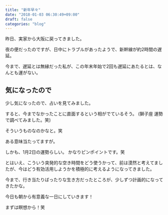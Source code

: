 ```yaml
---
title: "新年早々"
date: "2018-01-03 06:30:49+09:00"
draft: false
categories: "blog"
---
```

昨日、実家から大阪に戻ってきました。
 
夜の便だったのですが、日中にトラブルがあったようで、新幹線が約2時間の遅延。
 
今まで、遅延とは無縁だった私が、この年末年始で2回も遅延にあたるとは、なんとも運がない。
 
<h2>気になったので</h2>
 
少し気になったので、占いを見てみました。
 
すると、今までなかったことに直面するという相がでているそう。
(獅子座 運勢 で調べてみました。笑)
  
 
そういうものなのかなと。笑
 
ある意味当たってますが。
  
しかも、1月2日の運勢らしい。
かなりピンポイントです。笑
 
とはいえ、こういう突発的な空き時間をどう使うかって、前は漠然と考えてましたが、今はどう有効活用しようかを積極的に考えるようになってきました。
 
今まで、行き当たりばったりな生き方だったところが、少しずつ計画的になってきたかな。
 
今日も朝から有意義な一日にしていきます！
 
まずは瞑想から！笑